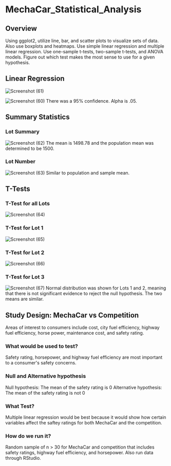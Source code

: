 # MechaCar_Statistical_Analysis

## Overview
Using ggplot2, utilize line, bar, and scatter plots to visualize sets of data.
Also use boxplots and heatmaps.
Use simple linear regression and multiple linear regression.
Use one-sample t-tests, two-sample t-tests, and ANOVA models.
Figure out which test makes the most sense to use for a given hypothesis.

## Linear Regression
![Screenshot (61)](https://user-images.githubusercontent.com/109995136/204914263-9258f5c8-6ac9-4f39-8b3a-4aa071802b91.png)

![Screenshot (60)](https://user-images.githubusercontent.com/109995136/204914457-55aab877-26d2-4744-9c44-939d1cac47ff.png)
There was a 95% confidence. Alpha is .05.

## Summary Statistics
### Lot Summary
![Screenshot (62)](https://user-images.githubusercontent.com/109995136/204915012-50f572f8-e631-49cd-bf18-c4bc57952214.png)
The mean is 1498.78 and the population mean was determined to be 1500.
### Lot Number
![Screenshot (63)](https://user-images.githubusercontent.com/109995136/204915227-c887a2dc-fe0d-4423-9c63-4880f01013ac.png)
Similar to population and sample mean.

## T-Tests
### T-Test for all Lots
![Screenshot (64)](https://user-images.githubusercontent.com/109995136/204915615-90d26e7b-99e0-4f49-9444-3b99cb69b6cf.png)
### T-Test for Lot 1
![Screenshot (65)](https://user-images.githubusercontent.com/109995136/204915733-90014500-0838-431a-8f63-c7e5b94a089b.png)
### T-Test for Lot 2
![Screenshot (66)](https://user-images.githubusercontent.com/109995136/204915816-a437cfac-245a-47e6-b7c0-f6e63fd9b471.png)
### T-Test for Lot 3
![Screenshot (67)](https://user-images.githubusercontent.com/109995136/204915933-ea05f6f2-354c-46d2-88ac-5d3afa5e8624.png)
Normal distribution was shown for Lots 1 and 2, meaning that there is not significant evidence to reject the null hypothesis.  The two means are similar.

## Study Design: MechaCar vs Competition
Areas of interest to consumers include cost, city fuel efficiency, highway fuel efficiency, horse power, maintenance cost, and safety rating.
### What would be used to test?
Safety rating, horsepower, and highway fuel efficiency are most important to a consumer's safety concerns.
### Null and Alternative hypothesis
Null hypothesis: The mean of the safety rating is 0
Alternative hypothesis: The mean of the safety rating is not 0
### What Test?
Multiple linear regression would be best because it would show how certain variables affect the saftey ratings for both MechaCar and the competition.
### How do we run it?
Random sample of n > 30 for MechaCar and competition that includes safety ratings, highway fuel efficiency, and horsepower.
Also run data through RStudio.
